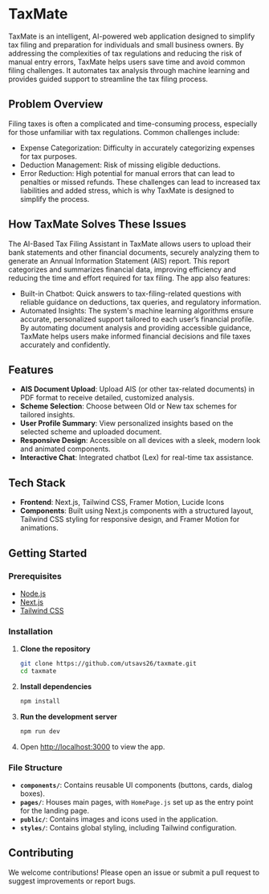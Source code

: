 
# TaxMate

TaxMate is an intelligent, AI-powered web application designed to simplify tax filing and preparation for individuals and small business owners. By addressing the complexities of tax regulations and reducing the risk of manual entry errors, TaxMate helps users save time and avoid common filing challenges. It automates tax analysis through machine learning and provides guided support to streamline the tax filing process.

## Problem Overview

Filing taxes is often a complicated and time-consuming process, especially for those unfamiliar with tax regulations. Common challenges include:
- Expense Categorization: Difficulty in accurately categorizing expenses for tax purposes.
- Deduction Management: Risk of missing eligible deductions.
- Error Reduction: High potential for manual errors that can lead to penalties or missed refunds.
These challenges can lead to increased tax liabilities and added stress, which is why TaxMate is designed to simplify the process.

## How TaxMate Solves These Issues

The AI-Based Tax Filing Assistant in TaxMate allows users to upload their bank statements and other financial documents, securely analyzing them to generate an Annual Information Statement (AIS) report. This report categorizes and summarizes financial data, improving efficiency and reducing the time and effort required for tax filing. The app also features:
- Built-in Chatbot: Quick answers to tax-filing-related questions with reliable guidance on deductions, tax queries, and regulatory information.
- Automated Insights: The system's machine learning algorithms ensure accurate, personalized support tailored to each user’s financial profile.
By automating document analysis and providing accessible guidance, TaxMate helps users make informed financial decisions and file taxes accurately and confidently.

## Features

- **AIS Document Upload**: Upload AIS (or other tax-related documents) in PDF format to receive detailed, customized analysis.
- **Scheme Selection**: Choose between Old or New tax schemes for tailored insights.
- **User Profile Summary**: View personalized insights based on the selected scheme and uploaded document.
- **Responsive Design**: Accessible on all devices with a sleek, modern look and animated components.
- **Interactive Chat**: Integrated chatbot (Lex) for real-time tax assistance.

## Tech Stack

- **Frontend**: Next.js, Tailwind CSS, Framer Motion, Lucide Icons
- **Components**: Built using Next.js components with a structured layout, Tailwind CSS styling for responsive design, and Framer Motion for animations.
  
## Getting Started

### Prerequisites

- [Node.js](https://nodejs.org/en/download/)
- [Next.js](https://nextjs.org/)
- [Tailwind CSS](https://tailwindcss.com/docs/installation)

### Installation

1. **Clone the repository**
   ```bash
   git clone https://github.com/utsavs26/taxmate.git
   cd taxmate
   ```

2. **Install dependencies**
   ```bash
   npm install
   ```

3. **Run the development server**
   ```bash
   npm run dev
   ```

4. Open [http://localhost:3000](http://localhost:3000) to view the app.

### File Structure

- **`components/`**: Contains reusable UI components (buttons, cards, dialog boxes).
- **`pages/`**: Houses main pages, with `HomePage.js` set up as the entry point for the landing page.
- **`public/`**: Contains images and icons used in the application.
- **`styles/`**: Contains global styling, including Tailwind configuration.

## Contributing

We welcome contributions! Please open an issue or submit a pull request to suggest improvements or report bugs.
